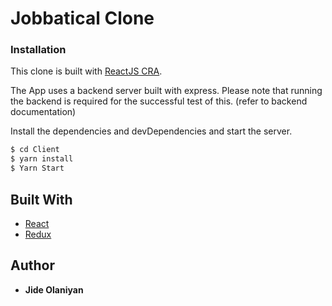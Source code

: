 # Jobbatical Clone

### Installation

This clone is built with [ReactJS CRA](https://reactjs.org/docs/create-a-new-react-app.html). 

The App uses a backend server built with express. Please note that running the backend is required for the 
successful test of this. (refer to backend documentation)


Install the dependencies and devDependencies and start the server.

```sh
$ cd Client
$ yarn install 
$ Yarn Start
```


## Built With

* [React](https://reactjs.org)
* [Redux](https://redux.js.org)


## Author
* **Jide Olaniyan** 
